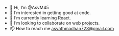 - 👋 Hi, I’m @AsvM45
- 👀 I’m interested in getting good at code.
- 🌱 I’m currently learning React.
- 💞️ I’m looking to collaborate on web projects.
- 📫 How to reach me asvathmadhan723@gmail.com

<!---
AsvM45/AsvM45 is a ✨ special ✨ repository because its `README.md` (this file) appears on your GitHub profile.
You can click the Preview link to take a look at your changes.
--->
